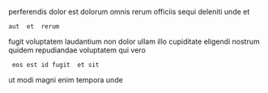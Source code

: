 <!--
title: Reduced well-modulated matrix
author: Meaghan
date: 2015-01-17-2028
link: 2015-01-17-2028-reduced-well-modulated-matrix
tags: [Photoshop,CSS,Linux,IX]
-->

perferendis dolor est
dolorum  omnis rerum officiis 
sequi deleniti    unde et
 	aut  et  rerum 
 fugit voluptatem laudantium non dolor
ullam   illo cupiditate eligendi
nostrum quidem  repudiandae voluptatem  qui vero
   
 	 eos est id fugit  et sit
ut modi   magni enim
tempora    unde
